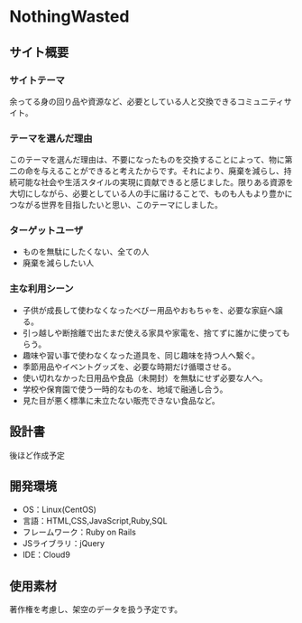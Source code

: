 # NothingWasted

## サイト概要
### サイトテーマ
余ってる身の回り品や資源など、必要としている人と交換できるコミュニティサイト。
​
### テーマを選んだ理由
このテーマを選んだ理由は、不要になったものを交換することによって、物に第二の命を与えることができると考えたからです。それにより、廃棄を減らし、持続可能な社会や生活スタイルの実現に貢献できると感じました。限りある資源を大切にしながら、必要としている人の手に届けることで、ものも人もより豊かにつながる世界を目指したいと思い、このテーマにしました。
​
### ターゲットユーザ
- ものを無駄にしたくない、全ての人
- 廃棄を減らしたい人
​
### 主な利用シーン
- 子供が成長して使わなくなったべびー用品やおもちゃを、必要な家庭へ譲る。
- 引っ越しや断捨離で出たまだ使える家具や家電を、捨てずに誰かに使ってもらう。
- 趣味や習い事で使わなくなった道具を、同じ趣味を持つ人へ繋ぐ。
- 季節用品やイベントグッズを、必要な時期だけ循環させる。
- 使い切れなかった日用品や食品（未開封）を無駄にせず必要な人へ。
- 学校や保育園で使う一時的なものを、地域で融通し合う。
- 見た目が悪く標準に未立たない販売できない食品など。
​
## 設計書
後ほど作成予定
​
## 開発環境
- OS：Linux(CentOS)
- 言語：HTML,CSS,JavaScript,Ruby,SQL
- フレームワーク：Ruby on Rails
- JSライブラリ：jQuery
- IDE：Cloud9

## 使用素材
著作権を考慮し、架空のデータを扱う予定です。